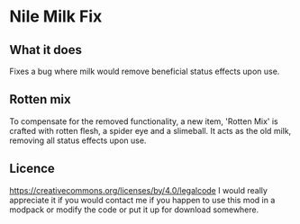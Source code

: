 # Nile Milk Fix

## What it does

Fixes a bug where milk would remove beneficial status effects upon use.

## Rotten mix
To compensate for the removed functionality, a new item, 'Rotten Mix' is crafted with rotten flesh, a spider eye and a slimeball. It acts as the old milk, removing all status effects upon use.

## Licence
https://creativecommons.org/licenses/by/4.0/legalcode
I would really appreciate it if you would contact me if you happen to use this mod in a modpack or modify the code or put it up for download somewhere.
